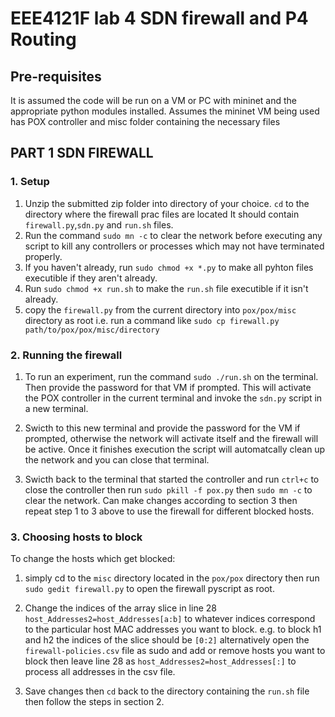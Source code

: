 # EEE4121F lab 4 SDN firewall and P4 Routing

## Pre-requisites

It is assumed the code will be run on a VM or PC with mininet and the appropriate python modules installed.
Assumes the mininet VM being used has POX controller and misc folder containing the necessary files


## PART 1 SDN FIREWALL

### 1. Setup
1. Unzip the submitted zip folder into directory of your choice. `cd` to the directory where the firewall prac files are located It should contain `firewall.py`,`sdn.py` and `run.sh` files.
2. Run the command `sudo mn -c` to clear the network before executing any script to kill any controllers or processes which may not have terminated properly. 
3. If you haven't already, run `sudo chmod +x *.py` to make all pyhton files executible if they aren't already.
4. Run `sudo chmod +x run.sh` to make the `run.sh` file executible if it isn't already.
5. copy the `firewall.py` from the current directory into `pox/pox/misc` directory as root i.e. run a command like `sudo cp firewall.py path/to/pox/pox/misc/directory`

### 2. Running the firewall
1. To run an experiment, run the command `sudo ./run.sh` on the terminal. Then provide the password for that VM if prompted. This will activate the POX controller in the current terminal and invoke the `sdn.py` script in a new terminal.

2. Swicth to this new terminal and provide the password for the VM if prompted, otherwise the network will activate itself and the firewall will be active. Once it finishes execution the script will automatcally clean up the network and you can close that terminal.

3. Swicth back to the terminal that started the controller and run `ctrl+c` to close the controller then run `sudo pkill -f pox.py` then `sudo mn -c` to clear the network. Can make changes according to section 3 then repeat step 1 to 3 above to use the firewall for different blocked hosts.

### 3. Choosing hosts to block

To change the hosts which get blocked:
1. simply cd to the `misc` directory located in the `pox/pox` directory then run `sudo gedit firewall.py` to open the firewall pyscript as root.

2. Change the indices of the array slice in line 28 `host_Addresses2=host_Addresses[a:b]` to whatever indices correspond to the particular host MAC addresses you want to block. e.g. to block h1 and h2 the indices of the slice should be `[0:2]` alternatively open the `firewall-policies.csv` file as sudo and add or remove hosts you want to block then leave line 28 as `host_Addresses2=host_Addresses[:]` to process all addresses in the csv file.

3. Save changes then `cd` back to the directory containing the `run.sh` file then follow the steps in section 2.
